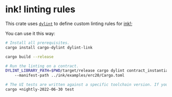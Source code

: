 # ink! linting rules

This crate uses [`dylint`](https://github.com/trailofbits/dylint) to define custom
linting rules for [ink!](https://github.com/paritytech/ink);

You can use it this way:

```bash
# Install all prerequisites.
cargo install cargo-dylint dylint-link

cargo build --release

# Run the linting on a contract.
DYLINT_LIBRARY_PATH=$PWD/target/release cargo dylint contract_instantiated
    --manifest-path ../ink/examples/erc20/Cargo.toml

# The UI tests are written against a specific toolchain version. If you wish to run them locally:
cargo +nightly-2022-06-30 test
```
